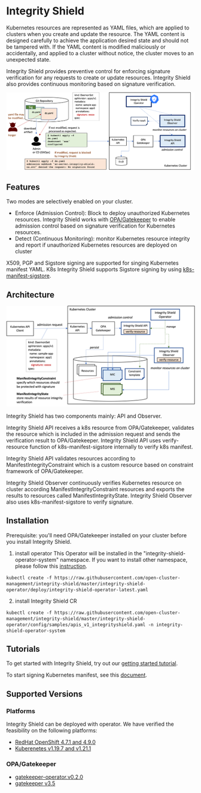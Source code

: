 # Integrity Shield
Kubernetes resources are represented as YAML files, which are applied to clusters when you create and update the resource. The YAML content is designed carefully to achieve the application desired state and should not be tampered with. If the YAML content is modified maliciously or accidentally, and applied to a cluster without notice, the cluster moves to an unexpected state.

Integrity Shield provides preventive control for enforcing signature verification for any requests to create or update resources. Integrity Shield also provides continuous monitoring based on signature verification.

![Scenario](./docs/new-ishield-scenario.png)

## Features 

Two modes are selectively enabled on your cluster. 
- Enforce (Admission Control): Block to deploy unauthorized Kubernetes resources. Integrity Shield works with [OPA/Gatekeeper](https://github.com/open-policy-agent/gatekeeper) to enable admission control based on signature verification for Kubernetes resources. 
- Detect (Continuous Monitoring): monitor Kubernetes resource integrity and report if unauthorized Kubernetes resources are deployed on cluster

X509, PGP and Sigstore signing are supported for singing Kubernetes manifest YAML. K8s Integrity Shield supports Sigstore signing by using [k8s-manifest-sigstore](https://github.com/sigstore/k8s-manifest-sigstore).

## Architecture
![Scenario](./docs/architecture.png)



Integrity Shield has two components mainly: API and Observer.

Integrity Shield API receives a k8s resource from OPA/Gatekeeper, validates the resource which is included in the admission request and sends the verification result to OPA/Gatekeeper. Integrity Shield API uses verify-resource function of k8s-manifest-sigstore internally to verify k8s manifest.

Integrity Shield API validates resources according to ManifestIntegrityConstraint which is a custom resource based on constraint framework of OPA/Gatekeeper. 

Integrity Shield Observer continuously verifies Kubernetes resource on cluster according ManifestIntegrityConstraint resources and exports the results to resources called ManifestIntegrityState.
Integrity Shield Observer also uses k8s-manifest-sigstore to verify signature.



## Installation
Prerequisite: you'll need OPA/Gatekeeper installed on your cluster before you install Integrity Shield. 
1. install operator
This Operator will be installed in the "integrity-shield-operator-system" namespace.
If you want to install other namespace, please follow this [instruction](docs/README_QUICK.md).

```
kubectl create -f https://raw.githubusercontent.com/open-cluster-management/integrity-shield/master/integrity-shield-operator/deploy/integrity-shield-operator-latest.yaml
```

2. install Integrity Shield CR
```
kubectl create -f https://raw.githubusercontent.com/open-cluster-management/integrity-shield/master/integrity-shield-operator/config/samples/apis_v1_integrityshield.yaml -n integrity-shield-operator-system
```

## Tutorials
To get started with Integrity Shield, try out our [getting started tutorial](docs/README_GETTING-STARTED-TUTORIAL.md).

To start signing Kubernetes manifest, see this [document](docs/README_SIGNING.md).

## Supported Versions
### Platforms
Integrity Shield can be deployed with operator. We have verified the feasibility on the following platforms:

- [RedHat OpenShift 4.7.1 and 4.9.0](https://www.openshift.com)  
- [Kuberenetes v1.19.7 and v1.21.1](https://kubernetes.io)

### OPA/Gatekeeper
- [gatekeeper-operator.v0.2.0](https://github.com/open-policy-agent/gatekeeper)
- [gatekeeper v3.5](https://github.com/open-policy-agent/gatekeeper)